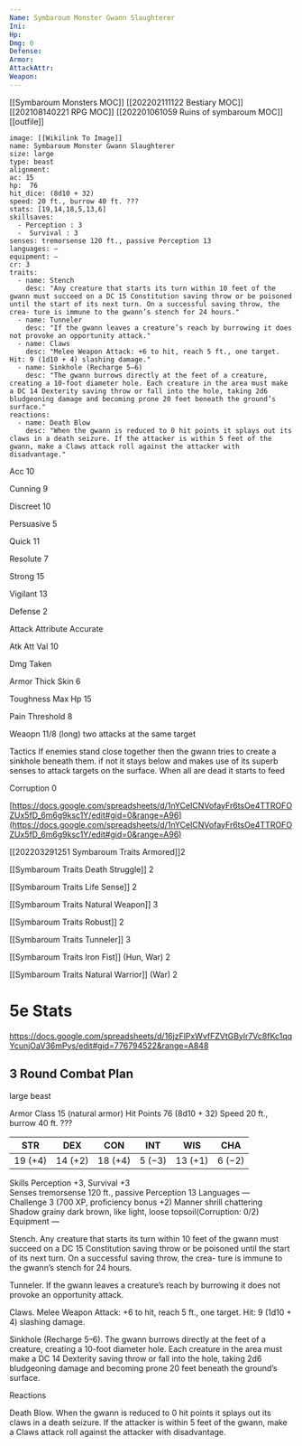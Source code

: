 ```yaml
---
Name: Symbaroum Monster Gwann Slaughterer
Ini: 
Hp: 
Dmg: 0
Defense: 
Armor: 
AttackAttr: 
Weapon: 
---
```

[[Symbaroum Monsters MOC]]
[[202202111122 Bestiary MOC]]
[[202108140221 RPG MOC]]
[[202201061059 Ruins of symbaroum MOC]]
[[outfile]]
```statblock
image: [[Wikilink To Image]]
name: Symbaroum Monster Gwann Slaughterer
size: large
type: beast
alignment:
ac: 15
hp:  76
hit_dice: (8d10 + 32)
speed: 20 ft., burrow 40 ft. ???
stats: [19,14,18,5,13,6]
skillsaves:
  - Perception : 3
  -  Survival : 3
senses: tremorsense 120 ft., passive Perception 13
languages: —
equipment: —
cr: 3
traits:
  - name: Stench
    desc: "Any creature that starts its turn within 10 feet of the gwann must succeed on a DC 15 Constitution saving throw or be poisoned until the start of its next turn. On a successful saving throw, the crea- ture is immune to the gwann’s stench for 24 hours."
  - name: Tunneler
    desc: "If the gwann leaves a creature’s reach by burrowing it does not provoke an opportunity attack."
  - name: Claws
    desc: "Melee Weapon Attack: +6 to hit, reach 5 ft., one target. Hit: 9 (1d10 + 4) slashing damage."
  - name: Sinkhole (Recharge 5–6)
    desc: "The gwann burrows directly at the feet of a creature, creating a 10-foot diameter hole. Each creature in the area must make a DC 14 Dexterity saving throw or fall into the hole, taking 2d6 bludgeoning damage and becoming prone 20 feet beneath the ground’s surface."
reactions:
  - name: Death Blow
    desc: "When the gwann is reduced to 0 hit points it splays out its claws in a death seizure. If the attacker is within 5 feet of the gwann, make a Claws attack roll against the attacker with disadvantage."
```

Acc 10

Cunning 9

Discreet 10

Persuasive 5

Quick 11

Resolute 7

Strong 15

Vigilant 13

Defense 2

Attack Attribute Accurate

Atk Att Val 10

Dmg Taken

Armor Thick Skin 6

Toughness Max Hp 15

Pain Threshold 8

Weaopn 11/8 (long) two attacks at the same target

Tactics If enemies stand close together then the gwann tries to create a sinkhole beneath them. if not it stays below and makes use of its superb senses to attack targets on the surface. When all are dead it starts to feed

Corruption 0

[https://docs.google.com/spreadsheets/d/1nYCeICNVofayFr6tsOe4TTROFOZUx5fD_6m6g9ksc1Y/edit#gid=0&range=A96](https://docs.google.com/spreadsheets/d/1nYCeICNVofayFr6tsOe4TTROFOZUx5fD_6m6g9ksc1Y/edit#gid=0&range=A96)

[[202203291251 Symbaroum Traits Armored]]2

[[Symbaroum Traits Death Struggle]] 2

[[Symbaroum Traits Life Sense]] 2

[[Symbaroum Traits Natural Weapon]] 3

[[Symbaroum Traits Robust]] 2

[[Symbaroum Traits Tunneler]] 3

[[Symbaroum Traits Iron Fist]] (Hun, War) 2

[[Symbaroum Traits Natural Warrior]] (War) 2

# 5e Stats 
https://docs.google.com/spreadsheets/d/16jzFlPxWvfFZVtGBylr7Vc8fKc1qqYcunjOaV36mPys/edit#gid=776794522&range=A848
## 3 Round Combat Plan
large beast
 

Armor Class 15 (natural armor)
Hit Points 76 (8d10 + 32) 
Speed 20 ft., burrow 40 ft. ???

 

| STR     | DEX     | CON     | INT    | WIS     | CHA    |
| ------- | ------- | ------- | ------ | ------- | ------ |
| 19 (+4) | 14 (+2) | 18 (+4) | 5 (−3) | 13 (+1) | 6 (−2) |

 

Skills Perception +3, Survival +3  
Senses tremorsense 120 ft., passive Perception 13 
Languages —  
Challenge 3 (700 XP, proficiency bonus +2) 
Manner shrill chattering  
Shadow grainy dark brown, like light, loose topsoil(Corruption: 0/2) 
Equipment —

 
Stench. Any creature that starts its turn within 10 feet of the gwann must succeed on a DC 15 Constitution saving throw or be poisoned until the start of its next turn. On a successful saving throw, the crea- ture is immune to the gwann’s stench for 24 hours.

Tunneler. If the gwann leaves a creature’s reach by burrowing it does not provoke an opportunity attack.

Claws. Melee Weapon Attack: +6 to hit, reach 5 ft., one target. Hit: 9 (1d10 + 4) slashing damage.

Sinkhole (Recharge 5–6). The gwann burrows directly at the feet of a creature, creating a 10-foot diameter hole. Each creature in the area must make a DC 14 Dexterity saving throw or fall into the hole, taking 2d6 bludgeoning damage and becoming prone 20 feet beneath the ground’s surface.

Reactions

Death Blow. When the gwann is reduced to 0 hit points it splays out its claws in a death seizure. If the attacker is within 5 feet of the gwann, make a Claws attack roll against the attacker with disadvantage.

